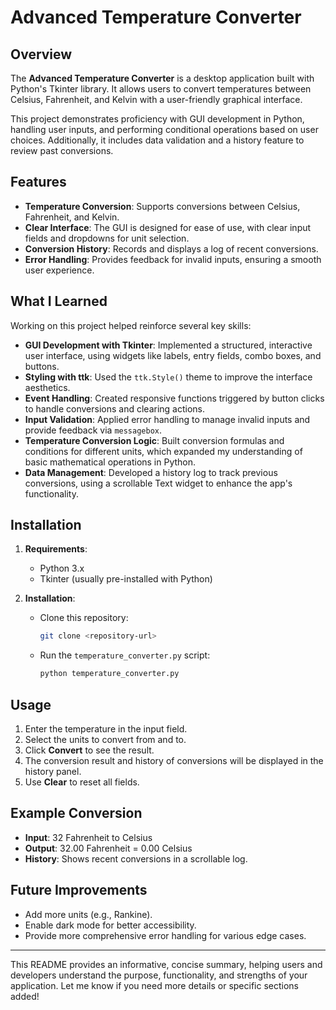 # Advanced Temperature Converter

## Overview

The **Advanced Temperature Converter** is a desktop application built with Python's Tkinter library. It allows users to convert temperatures between Celsius, Fahrenheit, and Kelvin with a user-friendly graphical interface. 

This project demonstrates proficiency with GUI development in Python, handling user inputs, and performing conditional operations based on user choices. Additionally, it includes data validation and a history feature to review past conversions.

## Features

- **Temperature Conversion**: Supports conversions between Celsius, Fahrenheit, and Kelvin.
- **Clear Interface**: The GUI is designed for ease of use, with clear input fields and dropdowns for unit selection.
- **Conversion History**: Records and displays a log of recent conversions.
- **Error Handling**: Provides feedback for invalid inputs, ensuring a smooth user experience.

## What I Learned

Working on this project helped reinforce several key skills:
- **GUI Development with Tkinter**: Implemented a structured, interactive user interface, using widgets like labels, entry fields, combo boxes, and buttons.
- **Styling with ttk**: Used the `ttk.Style()` theme to improve the interface aesthetics.
- **Event Handling**: Created responsive functions triggered by button clicks to handle conversions and clearing actions.
- **Input Validation**: Applied error handling to manage invalid inputs and provide feedback via `messagebox`.
- **Temperature Conversion Logic**: Built conversion formulas and conditions for different units, which expanded my understanding of basic mathematical operations in Python.
- **Data Management**: Developed a history log to track previous conversions, using a scrollable Text widget to enhance the app's functionality.

## Installation

1. **Requirements**:
   - Python 3.x
   - Tkinter (usually pre-installed with Python)
   
2. **Installation**:
   - Clone this repository:  
     ```bash
     git clone <repository-url>
     ```
   - Run the `temperature_converter.py` script:
     ```bash
     python temperature_converter.py
     ```

## Usage

1. Enter the temperature in the input field.
2. Select the units to convert from and to.
3. Click **Convert** to see the result.
4. The conversion result and history of conversions will be displayed in the history panel.
5. Use **Clear** to reset all fields.

## Example Conversion

- **Input**: 32 Fahrenheit to Celsius  
- **Output**: 32.00 Fahrenheit = 0.00 Celsius  
- **History**: Shows recent conversions in a scrollable log.

## Future Improvements

- Add more units (e.g., Rankine).
- Enable dark mode for better accessibility.
- Provide more comprehensive error handling for various edge cases.

---

This README provides an informative, concise summary, helping users and developers understand the purpose, functionality, and strengths of your application. Let me know if you need more details or specific sections added!
